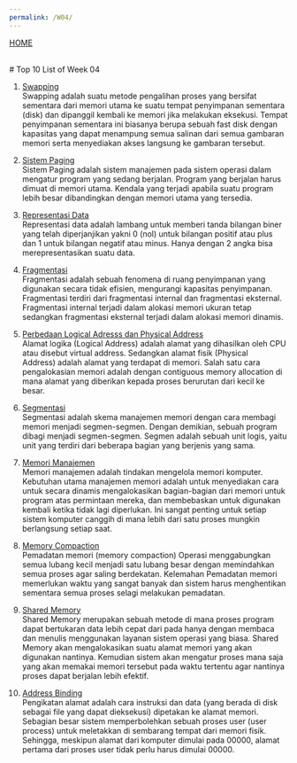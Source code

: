 ```yaml
---
permalink: /W04/
---
```

[HOME](../)

<br>
# Top 10 List of Week 04

1. [Swapping](https://binaryterms.com/swapping-in-operating-system.html)<br>
Swapping adalah suatu metode pengalihan proses yang bersifat sementara dari memori utama ke suatu tempat penyimpanan sementara (disk) 
dan dipanggil kembali ke memori jika melakukan eksekusi. Tempat penyimpanan sementara ini biasanya berupa sebuah fast disk dengan kapasitas 
yang dapat menampung semua salinan dari semua gambaran memori serta menyediakan akses langsung ke gambaran tersebut. 

2. [Sistem Paging](https://www.javatpoint.com/os-paging-with-example)<br>
Sistem Paging adalah sistem manajemen pada sistem operasi dalam mengatur program yang sedang berjalan. Program yang berjalan harus dimuat di memori utama. 
Kendala yang terjadi apabila suatu program lebih besar dibandingkan dengan memori utama yang tersedia.

3. [Representasi Data](https://computersciencewiki.org/index.php/Data_representation)<br>
Representasi data adalah lambang untuk memberi tanda bilangan biner yang telah diperjanjikan yakni 0 (nol) untuk bilangan positif atau plus 
dan 1 untuk bilangan negatif atau minus. Hanya dengan 2 angka bisa merepresentasikan suatu data.

4. [Fragmentasi](https://www.includehelp.com/operating-systems/fragmentation.aspx)<br>
Fragmentasi adalah sebuah fenomena di ruang penyimpanan yang digunakan secara tidak efisien, mengurangi kapasitas penyimpanan. 
Fragmentasi terdiri dari fragmentasi internal dan fragmentasi eksternal. Fragmentasi internal terjadi dalam alokasi memori ukuran tetap sedangkan 
fragmentasi eksternal terjadi dalam alokasi memori dinamis.

5. [Perbedaan Logical Adresss dan Physical Address](https://www.geeksforgeeks.org/logical-and-physical-address-in-operating-system/)<br>
Alamat logika (Logical Address) adalah alamat yang dihasilkan oleh CPU atau disebut virtual address. Sedangkan alamat fisik (Physical Address) adalah alamat 
yang terdapat di memori. Salah satu cara pengalokasian memori adalah dengan contiguous memory allocation di mana alamat yang diberikan kepada proses berurutan 
dari kecil ke besar. 

6. [Segmentasi](https://www.javatpoint.com/os-segmentation)<br>
Segmentasi adalah skema manajemen memori dengan cara membagi memori menjadi segmen-segmen. Dengan demikian, sebuah program dibagi menjadi segmen-segmen. 
Segmen adalah sebuah unit logis, yaitu unit yang terdiri dari beberapa bagian yang berjenis yang sama.

7. [Memori Manajemen](https://en.wikipedia.org/wiki/Memory_management)<br>
Memori manajemen adalah tindakan mengelola memori komputer. Kebutuhan utama manajemen memori adalah untuk menyediakan cara untuk secara dinamis 
mengalokasikan bagian-bagian dari memori untuk program atas permintaan mereka, dan membebaskan untuk digunakan kembali ketika tidak lagi diperlukan. 
Ini sangat penting untuk setiap sistem komputer canggih di mana lebih dari satu proses mungkin berlangsung setiap saat.

8. [Memory Compaction](https://lwn.net/Articles/368869/)<br>
Pemadatan memori (memory compaction) Operasi menggabungkan semua lubang kecil menjadi satu lubang besar dengan memindahkan semua proses agar saling berdekatan. 
Kelemahan Pemadatan memori memerlukan waktu yang sangat banyak dan sistem harus menghentikan sementara semua proses selagi melakukan pemadatan.

9. [Shared Memory](https://en.wikipedia.org/wiki/Shared_memory)<br>
Shared Memory merupakan sebuah metode di mana proses program dapat bertukaran data lebih cepat dari pada hanya dengan membaca dan menulis menggunakan 
layanan sistem operasi yang biasa. Shared Memory akan mengalokasikan suatu alamat memori yang akan digunakan nantinya. Kemudian sistem akan mengatur proses 
mana saja yang akan memakai memori tersebut pada waktu tertentu agar nantinya proses dapat berjalan lebih efektif.

10. [Address Binding](https://www.geeksforgeeks.org/mapping-virtual-addresses-to-physical-addresses/)<br>
Pengikatan alamat adalah cara instruksi dan data (yang berada di disk sebagai file yang dapat dieksekusi) dipetakan ke alamat memori. Sebagian besar 
sistem memperbolehkan sebuah proses user (user process) untuk meletakkan di sembarang tempat dari memori fisik. Sehingga, meskipun alamat dari komputer 
dimulai pada 00000, alamat pertama dari proses user tidak perlu harus dimulai 00000. 
